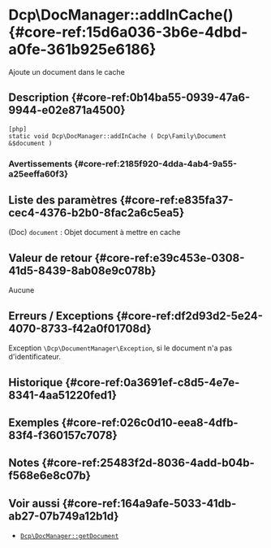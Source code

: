 # Dcp\DocManager::addInCache()  {#core-ref:15d6a036-3b6e-4dbd-a0fe-361b925e6186}

<div class="short-description">
Ajoute un document dans le cache
</div>


## Description  {#core-ref:0b14ba55-0939-47a6-9944-e02e871a4500}

    [php]
    static void Dcp\DocManager::addInCache ( Dcp\Family\Document &$document )


### Avertissements  {#core-ref:2185f920-4dda-4ab4-9a55-a25eeffa60f3}


## Liste des paramètres  {#core-ref:e835fa37-cec4-4376-b2b0-8fac2a6c5ea5}
 
(Doc) `document`
:   Objet document à mettre en cache


## Valeur de retour  {#core-ref:e39c453e-0308-41d5-8439-8ab08e9c078b}

Aucune

## Erreurs / Exceptions  {#core-ref:df2d93d2-5e24-4070-8733-f42a0f01708d}

Exception `\Dcp\DocumentManager\Exception`,  si le document n'a pas
d'identificateur.



## Historique  {#core-ref:0a3691ef-c8d5-4e7e-8341-4aa51220fed1}


## Exemples  {#core-ref:026c0d10-eea8-4dfb-83f4-f360157c7078}


## Notes  {#core-ref:25483f2d-8036-4add-b04b-f568e6e8c07b}


## Voir aussi  {#core-ref:164a9afe-5033-41db-ab27-07b749a12b1d}


*   [`Dcp\DocManager::getDocument`][getdocument]

<!-- links -->
[getdocument]:      #core-ref:dfa0762f-6ff3-4349-bd21-6442740d9dcc